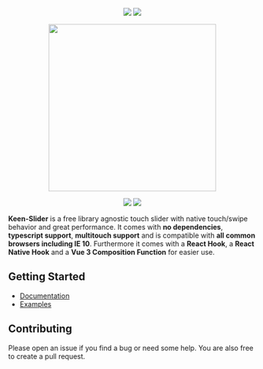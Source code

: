 <p align="center">
<a href="https://www.npmjs.com/package/keen-slider"><img src="https://badge.fury.io/js/keen-slider.svg" /></a>
<a href="https://www.npmjs.com/package/keen-slider"><img src="https://img.shields.io/npm/dm/keen-slider" /></a>
</p>
<p align="center">
<a href="https://www.npmjs.com/package/keen-slider"><img width="340" src="https://keen-slider.io/images/logo-github.svg" /></a>
</p>
 
<p align="center">
<a href="https://keen-slider.io/examples#draggable-card"><img src="https://keen-slider.io/images/card.gif" /></a>
<a href="https://keen-slider.io/examples#datetimepicker"><img src="https://keen-slider.io/images/demo2.gif" /></a>
</p>

**Keen-Slider** is a free library agnostic touch slider
with native touch/swipe behavior and great performance. It comes with
**no dependencies**, **typescript support**, **multitouch support**
and is compatible with
**all common browsers including IE 10**. Furthermore it comes with a **React Hook**, a **React Native Hook** and a **Vue 3 Composition Function** for easier use.

## Getting Started

- [Documentation](https://keen-slider.io/docs)
- [Examples](https://keen-slider.io/examples)

## Contributing

Please open an issue if you find a bug or need some help. You are also free to create a pull request.
